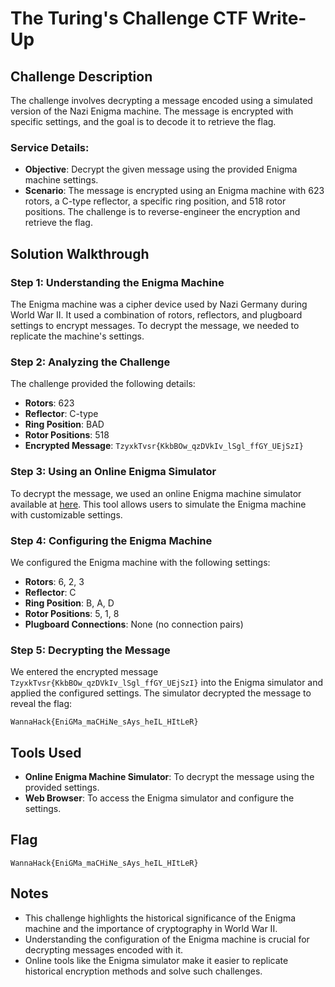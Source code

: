 # The Turing's Challenge CTF Write-Up

## Challenge Description
The challenge involves decrypting a message encoded using a simulated version of the Nazi Enigma machine. The message is encrypted with specific settings, and the goal is to decode it to retrieve the flag.

### Service Details:
- **Objective**: Decrypt the given message using the provided Enigma machine settings.
- **Scenario**: The message is encrypted using an Enigma machine with 623 rotors, a C-type reflector, a specific ring position, and 518 rotor positions. The challenge is to reverse-engineer the encryption and retrieve the flag.

## Solution Walkthrough

### Step 1: Understanding the Enigma Machine
The Enigma machine was a cipher device used by Nazi Germany during World War II. It used a combination of rotors, reflectors, and plugboard settings to encrypt messages. To decrypt the message, we needed to replicate the machine's settings.

### Step 2: Analyzing the Challenge
The challenge provided the following details:
- **Rotors**: 623
- **Reflector**: C-type
- **Ring Position**: BAD
- **Rotor Positions**: 518
- **Encrypted Message**: `TzyxkTvsr{KkbBOw_qzDVkIv_lSgl_ffGY_UEjSzI}`

### Step 3: Using an Online Enigma Simulator
To decrypt the message, we used an online Enigma machine simulator available at [here](https://www.dcode.fr/enigma-machine-cipher). This tool allows users to simulate the Enigma machine with customizable settings.

### Step 4: Configuring the Enigma Machine
We configured the Enigma machine with the following settings:
- **Rotors**: 6, 2, 3
- **Reflector**: C
- **Ring Position**: B, A, D
- **Rotor Positions**: 5, 1, 8
- **Plugboard Connections**: None (no connection pairs)

### Step 5: Decrypting the Message
We entered the encrypted message `TzyxkTvsr{KkbBOw_qzDVkIv_lSgl_ffGY_UEjSzI}` into the Enigma simulator and applied the configured settings. The simulator decrypted the message to reveal the flag:

```
WannaHack{EniGMa_maCHiNe_sAys_heIL_HItLeR}
```

## Tools Used
- **Online Enigma Machine Simulator**: To decrypt the message using the provided settings.
- **Web Browser**: To access the Enigma simulator and configure the settings.

## Flag
`WannaHack{EniGMa_maCHiNe_sAys_heIL_HItLeR}`

## Notes
- This challenge highlights the historical significance of the Enigma machine and the importance of cryptography in World War II.
- Understanding the configuration of the Enigma machine is crucial for decrypting messages encoded with it.
- Online tools like the Enigma simulator make it easier to replicate historical encryption methods and solve such challenges.